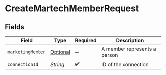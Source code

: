 # CreateMartechMemberRequest


## Fields

| Field                                                               | Type                                                                | Required                                                            | Description                                                         |
| ------------------------------------------------------------------- | ------------------------------------------------------------------- | ------------------------------------------------------------------- | ------------------------------------------------------------------- |
| `marketingMember`                                                   | [Optional<MarketingMember>](../../models/shared/MarketingMember.md) | :heavy_minus_sign:                                                  | A member represents a person                                        |
| `connectionId`                                                      | *String*                                                            | :heavy_check_mark:                                                  | ID of the connection                                                |